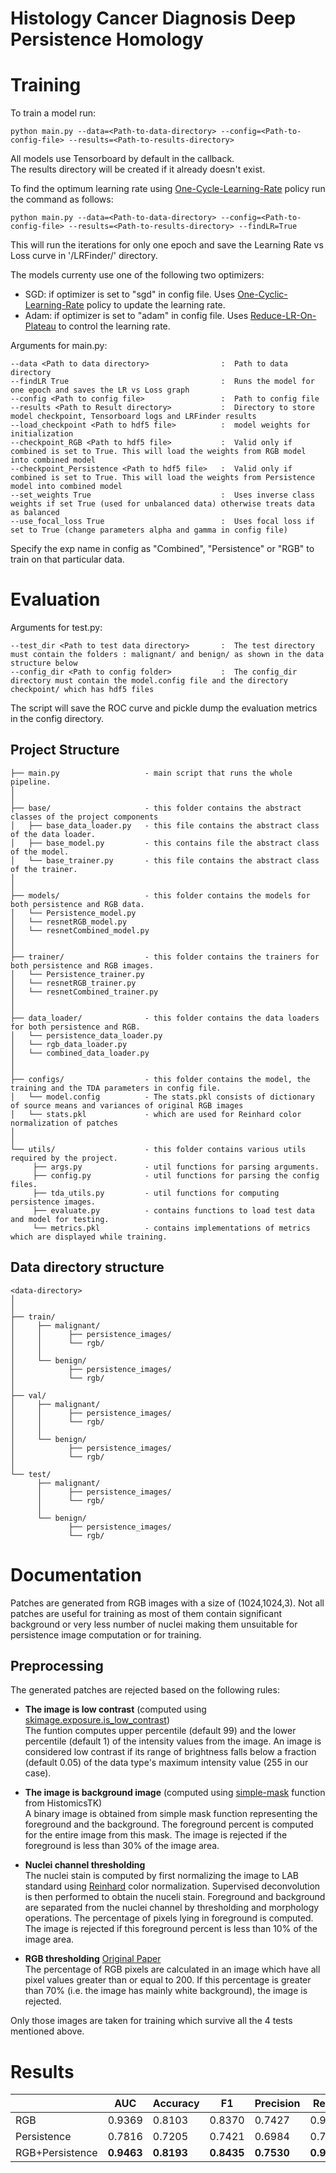 # Histology Cancer Diagnosis Deep Persistence Homology

# Training
To train a model run:
```shell
python main.py --data=<Path-to-data-directory> --config=<Path-to-config-file> --results=<Path-to-results-directory>
```

All models use Tensorboard by default in the callback.  
The results directory will be created if it already doesn't exist.  

To find the optimum learning rate using [One-Cycle-Learning-Rate](https://github.com/titu1994/keras-one-cycle) policy run the command as follows:  
```shell
python main.py --data=<Path-to-data-directory> --config=<Path-to-config-file> --results=<Path-to-results-directory> --findLR=True
```
This will run the iterations for only one epoch and save the Learning Rate vs Loss curve in '<results>/LRFinder/' directory.


The models currenty use one of the following two optimizers: 
* SGD: if optimizer is set to "sgd" in config file. Uses [One-Cyclic-Learning-Rate](https://github.com/titu1994/keras-one-cycle#training-with-onecyclelr) policy to update the learning rate.
* Adam: if optimizer is set to "adam" in config file. Uses [Reduce-LR-On-Plateau](https://keras.io/callbacks/#reducelronplateau) to control the learning rate.


Arguments for main.py:  
```shell
--data <Path to data directory>                :  Path to data directory
--findLR True                                  :  Runs the model for one epoch and saves the LR vs Loss graph
--config <Path to config file>                 :  Path to config file
--results <Path to Result directory>           :  Directory to store model checkpoint, Tensorboard logs and LRFinder results
--load_checkpoint <Path to hdf5 file>          :  model weights for initialization
--checkpoint_RGB <Path to hdf5 file>           :  Valid only if combined is set to True. This will load the weights from RGB model into combined model
--checkpoint_Persistence <Path to hdf5 file>   :  Valid only if combined is set to True. This will load the weights from Persistence model into combined model
--set_weights True                             :  Uses inverse class weights if set True (used for unbalanced data) otherwise treats data as balanced
--use_focal_loss True                          :  Uses focal loss if set to True (change parameters alpha and gamma in config file) 
```

Specify the exp name in config as "Combined", "Persistence" or "RGB" to train on that particular data.


# Evaluation 


Arguments for test.py:  
```shell
--test_dir <Path to test data directory>       :  The test directory must contain the folders : malignant/ and benign/ as shown in the data structure below
--config_dir <Path to config folder>           :  The config_dir directory must contain the model.config file and the directory checkpoint/ which has hdf5 files 
```
The script will save the ROC curve and pickle dump the evaluation metrics in the config directory.

## Project Structure

```
├── main.py                   - main script that runs the whole pipeline.
│
│
├── base/                     - this folder contains the abstract classes of the project components
│   ├── base_data_loader.py   - this file contains the abstract class of the data loader.
│   ├── base_model.py         - this contains file the abstract class of the model.
│   └── base_trainer.py       - this file contains the abstract class of the trainer.
│
│
├── models/                   - this folder contains the models for both persistence and RGB data.
│   └── Persistence_model.py
│   └── resnetRGB_model.py
│   └── resnetCombined_model.py
│
│
├── trainer/                  - this folder contains the trainers for both persistence and RGB images.
│   └── Persistence_trainer.py
│   └── resnetRGB_trainer.py
│   └── resnetCombined_trainer.py
│
│
├── data_loader/              - this folder contains the data loaders for both persistence and RGB.
│   └── persistence_data_loader.py
│   └── rgb_data_loader.py
│   └── combined_data_loader.py
│
│
├── configs/                  - this folder contains the model, the training and the TDA parameters in config file.
│   └── model.config          - The stats.pkl consists of dictionary of source means and variances of original RGB images
│   └── stats.pkl             - which are used for Reinhard color normalization of patches
│
│
└── utils/                    - this folder contains various utils required by the project.
     ├── args.py              - util functions for parsing arguments.
     ├── config.py            - util functions for parsing the config files.
     ├── tda_utils.py         - util functions for computing persistence images.
     ├── evaluate.py          - contains functions to load test data and model for testing.
     └── metrics.pkl          - contains implementations of metrics which are displayed while training.

```

## Data directory structure

```
<data-directory>
│
│
├── train/
│     ├── malignant/
│     │      ├── persistence_images/
│     │      └── rgb/
│     │
│     └── benign/ 
│            ├── persistence_images/
│            └── rgb/
│
├── val/
│     ├── malignant/
│     │      ├── persistence_images/
│     │      └── rgb/
│     │
│     └── benign/ 
│            ├── persistence_images/
│            └── rgb/
│
└── test/
      ├── malignant/
      │      ├── persistence_images/
      │      └── rgb/
      │
      └── benign/ 
             ├── persistence_images/
             └── rgb/
```


# Documentation

Patches are generated from RGB images with a size of (1024,1024,3). Not all patches are useful for training as most of them contain significant background or very less number of nuclei making them unsuitable for persistence image computation or for training.

## Preprocessing 
The generated patches are rejected based on the following rules:  

* **The image is low contrast** (computed using [skimage.exposure.is_low_contrast](http://scikit-image.org/docs/dev/api/skimage.exposure.html#skimage.exposure.is_low_contrast))  
The funtion computes upper percentile (default 99) and the lower percentile (default 1) of the intensity values from the image. An image is considered low contrast if its range of brightness falls below a fraction (default 0.05) of the data type's maximum intensity value (255 in our case).  

* **The image is background image** (computed using [simple-mask](https://digitalslidearchive.github.io/HistomicsTK/histomicstk.utils.html?highlight=simple%20mask#histomicstk.utils.simple_mask) function from HistomicsTK)  
A binary image is obtained from simple mask function representing the foreground and the background. The foreground percent is computed for the entire image from this mask. The image is rejected if the foreground is less than 30% of the image area.  

* **Nuclei channel thresholding**  
The nuclei stain is computed by first normalizing the image to LAB standard using [Reinhard](https://digitalslidearchive.github.io/HistomicsTK/_modules/histomicstk/preprocessing/color_normalization/reinhard.html#reinhard) color normalization.  Supervised deconvolution is then performed to obtain the nuceli stain. Foreground and background are separated from the nuclei channel by thresholding and morphology operations. The percentage of pixels lying in foreground is computed. The image is rejected if this foreground percent is less than 10% of the image area.  

* **RGB thresholding** [Original Paper](https://www.ncbi.nlm.nih.gov/pubmed/28549410)  
The percentage of RGB pixels are calculated in an image which have all pixel values greater than or equal to 200. If this percentage is greater than 70% (i.e. the image has mainly white background), the image is rejected.  

Only those images are taken for training which survive all the 4 tests mentioned above.


# Results

|                  |  __AUC__   |__Accuracy__|  __F1__  | __Precision__ |  __Recall__ |
|------------------|------------|------------|----------|---------------|-------------|
|      RGB         |   0.9369   |    0.8103  |  0.8370  |     0.7427    |    0.9587   | 
|   Persistence    |   0.7816   |    0.7205  |  0.7421  |     0.6984    |    0.7917   |
| RGB+Persistence  | **0.9463** |  **0.8193**|**0.8435**|   **0.7530**  |  **0.9587** |

